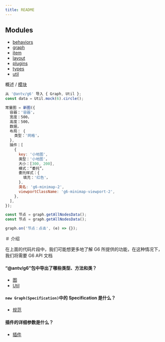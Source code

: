 ```yaml
---
title: README
---
```


## Modules

- [behaviors](modules/behaviors.en.md)
- [graph](modules/graph.en.md)
- [item](modules/item.en.md)
- [layout](modules/layout.en.md)
- [plugins](modules/plugins.en.md)
- [types](modules/types.en.md)
- [util](modules/util.en.md)

概述 / [模块](modules.zh.md)

```jsx
从 '@antv/g6' 导入 { Graph, Util };
const data = Util.mock(6).circle();

常量图 = 新图({
  容器：'容器'，
  宽度：500，
  高度：500，
  数据，
  布局： {
    类型：'网格'，
  },
  插件：[
    {
      key: '小地图',
      类型：'小地图'，
      大小：[300, 200],
      模式：“委托”，
      委托样式：{
        填充：'红色'，
      },
      类名: 'g6-minimap-2',
      viewportClassName: 'g6-minimap-viewport-2',
    },
  ],
});

const 节点 = graph.getAllNodesData();
const 节点 = graph.getAllNodesData();

graph.on('节点：点击', (e) => {});
```

＃ 介绍

在上面的代码片段中，我们可能想更多地了解 G6 所提供的功能，在这种情况下，我们将需要 G6 API 文档

#### “@antv/g6”包中导出了哪些类型、方法和类？

- [图](./classes/graph.Graph.zh.md)
- [Util](./module/utils.zh.md)

#### `new Graph(Specification)`中的 Specification 是什么？

- [规范](./interfaces/types.Specification.zh.md)

#### 插件的详细参数是什么？

- [插件](./modules/plugins.zh.md)
